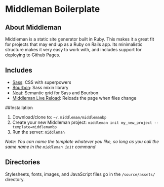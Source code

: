 # Middleman Boilerplate

## About Middleman

Middleman is a static site generator built in Ruby. This makes it a great fit
for projects that may end up as a Ruby on Rails app. Its minimalistic structure
makes it very easy to work with, and includes support for deploying to Github
Pages.

## Includes

* [Sass](http://sass-lang.com):
  CSS with superpowers
* [Bourbon](http://bourbon.io):
  Sass mixin library
* [Neat](http://neat.bourbon.io):
  Semantic grid for Sass and Bourbon
* [Middleman Live Reload](https://github.com/middleman/middleman-livereload):
  Reloads the page when files change

##Installation
1. Download/clone to: `~/.middleman/middlemanbp`
2. Create your new Middleman project: `middleman init my_new_project --template=middlemanbp`
3. Run the server: `middleman`

*Note: You can name the template whatever you like, so long as you call the same name in the `middleman init` command*

## Directories

Stylesheets, fonts, images, and JavaScript files go in the `/source/assets/` directory.
